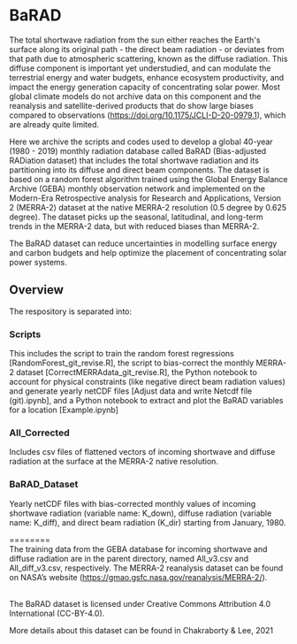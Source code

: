 # BaRAD
The total shortwave radiation from the sun either reaches the Earth's surface along its original path - the direct beam radiation - or deviates from that path due to atmospheric scattering, known as the diffuse radiation. This diffuse component is important yet understudied, and can modulate the terrestrial energy and water budgets, enhance ecosystem productivity, and impact the energy generation capacity of concentrating solar power. Most global climate models do not archive data on this component and the reanalysis and satellite-derived products that do show large biases compared to observations (https://doi.org/10.1175/JCLI-D-20-0979.1), which are already quite limited. 

Here we archive the scripts and codes used to develop a global 40-year (1980 - 2019) monthly radiation database called BaRAD (Bias-adjusted RADiation dataset) that includes the total shortwave radiation and its partitioning into its diffuse and direct beam components. The dataset is based on a random forest algorithm trained using the Global Energy Balance Archive (GEBA) monthly observation network and implemented on the Modern-Era Retrospective analysis for Research and Applications, Version 2 (MERRA-2) dataset at the native MERRA-2 resolution (0.5 degree by 0.625 degree). The dataset picks up the seasonal, latitudinal, and long-term trends in the MERRA-2 data, but with reduced biases than MERRA-2.

The BaRAD dataset can reduce uncertainties in modelling surface energy and carbon budgets and help optimize the placement of concentrating solar power systems.

## Overview ##
The respository is separated into:<br/>

### Scripts ###
This includes the script to train the random forest regressions [RandomForest_git_revise.R], the script to bias-correct the monthly MERRA-2 dataset [CorrectMERRAdata_git_revise.R], the Python notebook to account for physical constraints (like negative direct beam radiation values) and generate yearly netCDF files [Adjust data and write Netcdf file (git).ipynb], and a Python notebook to extract and plot the BaRAD variables for a location [Example.ipynb]<br/>
### All_Corrected ###
Includes csv files of flattened vectors of incoming shortwave and diffuse radiation at the surface at the MERRA-2 native resolution.<br/>
### BaRAD_Dataset ###
Yearly netCDF files with bias-corrected monthly values of incoming shortwave radiation (variable name: K_down), diffuse radiation (variable name: K_diff), and direct beam radiation (K_dir) starting from January, 1980.<br/>

========<br/>
The training data from the GEBA database for incoming shortwave and diffuse radiation are in the parent directory, named All_v3.csv and All_diff_v3.csv, respectively. The MERRA-2  reanalysis  dataset  can be  found on  NASA’s website  (https://gmao.gsfc.nasa.gov/reanalysis/MERRA-2/). <br/><br/>

The BaRAD dataset is licensed under Creative Commons Attribution 4.0 International (CC-BY-4.0).

More details about this dataset can be found in Chakraborty & Lee, 2021
